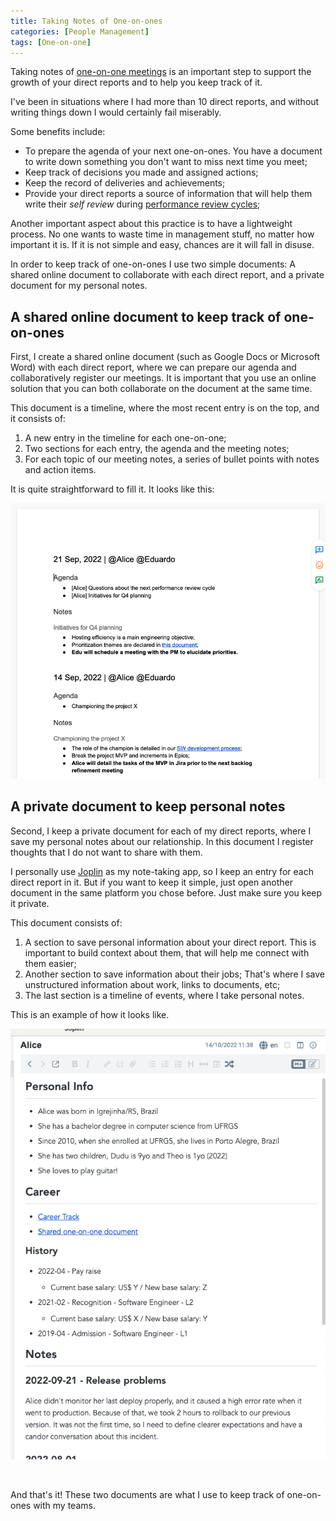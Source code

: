 ```yaml
---
title: Taking Notes of One-on-ones
categories: [People Management]
tags: [One-on-one]
---
```


Taking notes of [one-on-one meetings](/mgmt/people/one-on-ones) is an important step to support the growth of your direct reports and to help you keep track of it.

I've been in situations where I had more than 10 direct reports, and without writing things down I would certainly fail miserably.

Some benefits include:

- To prepare the agenda of your next one-on-ones. You have a document to write down something you don't want to miss next time you meet;
- Keep track of decisions you made and assigned actions;
- Keep the record of deliveries and achievements;
- Provide your direct reports a source of information that will help them write their *self review* during [performance review cycles](/performance-review-cycle);

Another important aspect about this practice is to have a lightweight process. No one wants to waste time in management stuff, no matter how important it is. If it is not simple and easy, chances are it will fall in disuse.

In order to keep track of one-on-ones I use two simple documents: A shared online document to collaborate with each direct report, and a private document for my personal notes.

## A shared online document to keep track of one-on-ones

First, I create a shared online document (such as Google Docs or Microsoft Word) with each direct report, where we can prepare our agenda and collaboratively register our meetings. It is important that you use an online solution that you can both collaborate on the document at the same time.

This document is a timeline, where the most recent entry is on the top, and it consists of:

1. A new entry in the timeline for each one-on-one;
2. Two sections for each entry, the agenda and the meeting notes;
3. For each topic of our meeting notes, a series of bullet points with notes and action items.

It is quite straightforward to fill it. It looks like this:

![Shared document sample](/images/posts/2022-10-12-taking-notes-in-one-on-ones/shared-document.png "An example of a shared document to keep track of one-on-ones.")

## A private document to keep personal notes

Second, I keep a private document for each of my direct reports, where I save my personal notes about our relationship. In this document I register thoughts that I do not want to share with them.

I personally use [Joplin](https://joplinapp.org/) as my note-taking app, so I keep an entry for each direct report in it. But if you want to keep it simple, just open another document in the same platform you chose before. Just make sure you keep it private.

This document consists of:

1. A section to save personal information about your direct report. This is important to build context about them, that will help me connect with them easier;
2. Another section to save information about their jobs; That's where I save unstructured information about work, links to documents, etc;
3. The last section is a timeline of events, where I take personal notes.

This is an example of how it looks like.

![Private notes sample](/images/posts/2022-10-12-taking-notes-in-one-on-ones/private-notes.png "An example of a document to keep private notes.")

<br />

And that's it! These two documents are what I use to keep track of one-on-ones with my teams.